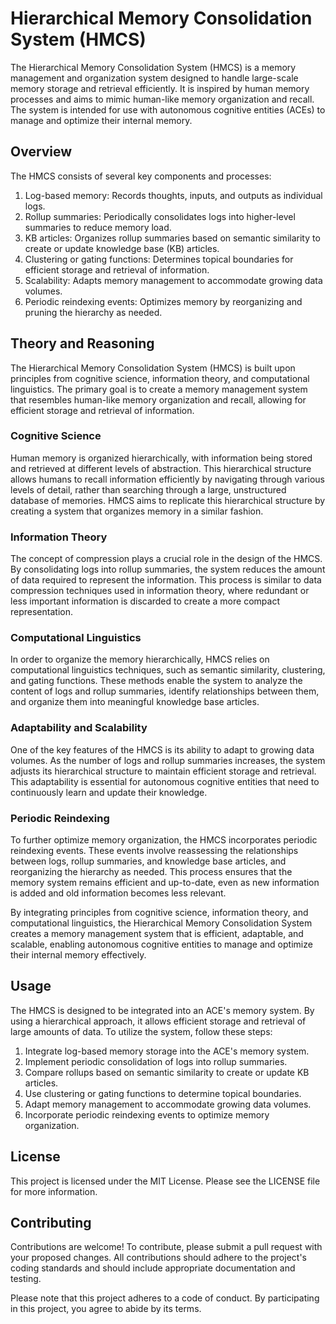 # Hierarchical Memory Consolidation System (HMCS)

The Hierarchical Memory Consolidation System (HMCS) is a memory management and organization system designed to handle large-scale memory storage and retrieval efficiently. It is inspired by human memory processes and aims to mimic human-like memory organization and recall. The system is intended for use with autonomous cognitive entities (ACEs) to manage and optimize their internal memory.

## Overview

The HMCS consists of several key components and processes:

1. Log-based memory: Records thoughts, inputs, and outputs as individual logs.
2. Rollup summaries: Periodically consolidates logs into higher-level summaries to reduce memory load.
3. KB articles: Organizes rollup summaries based on semantic similarity to create or update knowledge base (KB) articles.
4. Clustering or gating functions: Determines topical boundaries for efficient storage and retrieval of information.
5. Scalability: Adapts memory management to accommodate growing data volumes.
6. Periodic reindexing events: Optimizes memory by reorganizing and pruning the hierarchy as needed.

## Theory and Reasoning

The Hierarchical Memory Consolidation System (HMCS) is built upon principles from cognitive science, information theory, and computational linguistics. The primary goal is to create a memory management system that resembles human-like memory organization and recall, allowing for efficient storage and retrieval of information.

### Cognitive Science

Human memory is organized hierarchically, with information being stored and retrieved at different levels of abstraction. This hierarchical structure allows humans to recall information efficiently by navigating through various levels of detail, rather than searching through a large, unstructured database of memories. HMCS aims to replicate this hierarchical structure by creating a system that organizes memory in a similar fashion.

### Information Theory

The concept of compression plays a crucial role in the design of the HMCS. By consolidating logs into rollup summaries, the system reduces the amount of data required to represent the information. This process is similar to data compression techniques used in information theory, where redundant or less important information is discarded to create a more compact representation.

### Computational Linguistics

In order to organize the memory hierarchically, HMCS relies on computational linguistics techniques, such as semantic similarity, clustering, and gating functions. These methods enable the system to analyze the content of logs and rollup summaries, identify relationships between them, and organize them into meaningful knowledge base articles.

### Adaptability and Scalability

One of the key features of the HMCS is its ability to adapt to growing data volumes. As the number of logs and rollup summaries increases, the system adjusts its hierarchical structure to maintain efficient storage and retrieval. This adaptability is essential for autonomous cognitive entities that need to continuously learn and update their knowledge.

### Periodic Reindexing

To further optimize memory organization, the HMCS incorporates periodic reindexing events. These events involve reassessing the relationships between logs, rollup summaries, and knowledge base articles, and reorganizing the hierarchy as needed. This process ensures that the memory system remains efficient and up-to-date, even as new information is added and old information becomes less relevant.

By integrating principles from cognitive science, information theory, and computational linguistics, the Hierarchical Memory Consolidation System creates a memory management system that is efficient, adaptable, and scalable, enabling autonomous cognitive entities to manage and optimize their internal memory effectively.

## Usage

The HMCS is designed to be integrated into an ACE's memory system. By using a hierarchical approach, it allows efficient storage and retrieval of large amounts of data. To utilize the system, follow these steps:

1. Integrate log-based memory storage into the ACE's memory system.
2. Implement periodic consolidation of logs into rollup summaries.
3. Compare rollups based on semantic similarity to create or update KB articles.
4. Use clustering or gating functions to determine topical boundaries.
5. Adapt memory management to accommodate growing data volumes.
6. Incorporate periodic reindexing events to optimize memory organization.

## License

This project is licensed under the MIT License. Please see the LICENSE file for more information.

## Contributing

Contributions are welcome! To contribute, please submit a pull request with your proposed changes. All contributions should adhere to the project's coding standards and should include appropriate documentation and testing.

Please note that this project adheres to a code of conduct. By participating in this project, you agree to abide by its terms.
